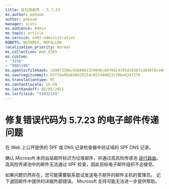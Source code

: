 ```yaml
---
title: 反垃圾邮件 - 5.7.23
ms.author: pebaum
author: pebaum
manager: scotv
ms.audience: Admin
ms.topic: article
ms.service: o365-administration
ROBOTS: NOINDEX, NOFOLLOW
localization_priority: Normal
ms.collection: Adm_O365
ms.custom:
- "3156"
- "9001196"
ms.openlocfilehash: cb9073306c65b09813290d6c8470d14395d2836fa3048f8ce0ecb8b06e71a010
ms.sourcegitcommit: b5f7da89a650d2915dc652449623c78be6247175
ms.translationtype: MT
ms.contentlocale: zh-CN
ms.lasthandoff: 08/05/2021
ms.locfileid: "53932159"
---
```

# <a name="fix-email-delivery-issues-for-error-code-5723"></a>修复错误代码为 5.7.23 的电子邮件传递问题

在 Web 上公开提供的 SPF 或 DNS 记录检查器中验证域的 SPF DNS 记录。

确认 Microsoft 未将出站邮件标识为垃圾邮件，并通过高风险传递池 [进行路由](https://docs.microsoft.com/microsoft-365/security/office-365-security/high-risk-delivery-pool-for-outbound-messages)。 高风险传递池中的邮件无法通过 SPF 检查，因此目标电子邮件组织不会接受。

如果问题仍然存在，您可能需要联系尝试发送电子邮件的邮件主机的管理员。 记下退回邮件中提供的详细外部错误。 Microsoft 支持可能无法进一步提供帮助。
